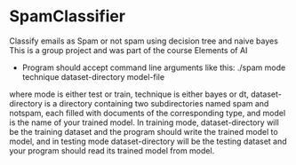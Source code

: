 # SpamClassifier
Classify emails as Spam or not spam using decision tree and naive bayes 
This is a group project and was part of the course Elements of AI

* Program should accept command line arguments like this:
./spam mode technique dataset-directory model-file

where mode is either test or train, technique is either bayes or dt, dataset-directory is a directory containing
two subdirectories named spam and notspam, each filled with documents of the corresponding type, and
model is the name of your trained model. In training mode, dataset-directory will be the training
dataset and the program should write the trained model to model, and in testing mode dataset-directory
will be the testing dataset and your program should read its trained model from model.
